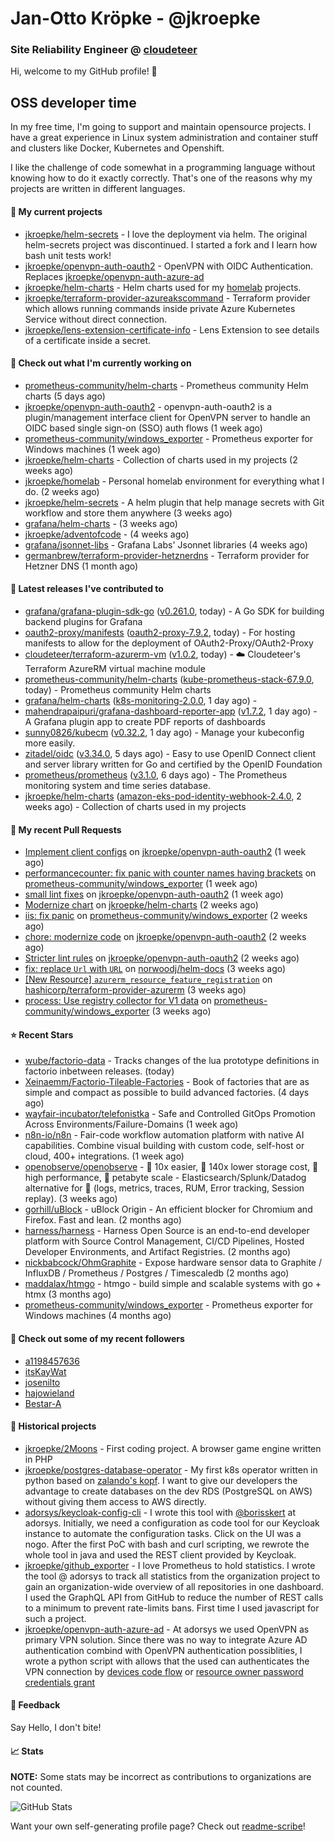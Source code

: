 # Jan-Otto Kröpke - @jkroepke
### Site Reliability Engineer @ [cloudeteer](https://cloudeteer.de/)

Hi, welcome to my GitHub profile! 👋

## OSS developer time
In my free time, I'm going to support and maintain opensource projects. I have a great experience in Linux system administration and container stuff and clusters like Docker, Kubernetes and Openshift.

I like the challenge of code somewhat in a programming language without knowing how to do it exactly correctly. That's one of the reasons why my projects are written in different languages.

#### 🌱 My current projects
- [jkroepke/helm-secrets](https://github.com/jkroepke/helm-secrets) - I love the deployment via helm. The original helm-secrets project was discontinued. I started a fork and I learn how bash unit tests work!
- [jkroepke/openvpn-auth-oauth2](https://github.com/jkroepke/openvpn-auth-oauth2) - OpenVPN with OIDC Authentication. Replaces  [jkroepke/openvpn-auth-azure-ad](https://github.com/jkroepke/openvpn-auth-azure-ad) 
- [jkroepke/helm-charts](https://github.com/jkroepke/helm-charts) - Helm charts used for my [homelab](https://github.com/jkroepke/homelab) projects.
- [jkroepke/terraform-provider-azureakscommand](https://github.com/jkroepke/terraform-provider-azureakscommand) - Terraform provider which allows running commands inside private Azure Kubernetes Service without direct connection.
- [jkroepke/lens-extension-certificate-info](https://github.com/jkroepke/lens-extension-certificate-info) - Lens Extension to see details of a certificate inside a secret.

#### 👷 Check out what I'm currently working on

- [prometheus-community/helm-charts](https://github.com/prometheus-community/helm-charts) - Prometheus community Helm charts (5 days ago)
- [jkroepke/openvpn-auth-oauth2](https://github.com/jkroepke/openvpn-auth-oauth2) - openvpn-auth-oauth2 is a plugin/management interface client for OpenVPN server to handle an OIDC based single sign-on (SSO) auth flows (1 week ago)
- [prometheus-community/windows_exporter](https://github.com/prometheus-community/windows_exporter) - Prometheus exporter for Windows machines (1 week ago)
- [jkroepke/helm-charts](https://github.com/jkroepke/helm-charts) - Collection of charts used in my projects (2 weeks ago)
- [jkroepke/homelab](https://github.com/jkroepke/homelab) - Personal homelab environment for everything what I do. (2 weeks ago)
- [jkroepke/helm-secrets](https://github.com/jkroepke/helm-secrets) - A helm plugin that help manage secrets with Git workflow and store them anywhere (3 weeks ago)
- [grafana/helm-charts](https://github.com/grafana/helm-charts) -  (3 weeks ago)
- [jkroepke/adventofcode](https://github.com/jkroepke/adventofcode) -  (4 weeks ago)
- [grafana/jsonnet-libs](https://github.com/grafana/jsonnet-libs) - Grafana Labs&#39; Jsonnet libraries (4 weeks ago)
- [germanbrew/terraform-provider-hetznerdns](https://github.com/germanbrew/terraform-provider-hetznerdns) - Terraform provider for Hetzner DNS (1 month ago)

#### 🔭 Latest releases I've contributed to

- [grafana/grafana-plugin-sdk-go](https://github.com/grafana/grafana-plugin-sdk-go) ([v0.261.0](https://github.com/grafana/grafana-plugin-sdk-go/releases/tag/v0.261.0), today) - A Go SDK for building backend plugins for Grafana
- [oauth2-proxy/manifests](https://github.com/oauth2-proxy/manifests) ([oauth2-proxy-7.9.2](https://github.com/oauth2-proxy/manifests/releases/tag/oauth2-proxy-7.9.2), today) - For hosting manifests to allow for the deployment of OAuth2-Proxy/OAuth2-Proxy
- [cloudeteer/terraform-azurerm-vm](https://github.com/cloudeteer/terraform-azurerm-vm) ([v1.0.2](https://github.com/cloudeteer/terraform-azurerm-vm/releases/tag/v1.0.2), today) - ☁️ Cloudeteer&#39;s Terraform AzureRM virtual machine module
- [prometheus-community/helm-charts](https://github.com/prometheus-community/helm-charts) ([kube-prometheus-stack-67.9.0](https://github.com/prometheus-community/helm-charts/releases/tag/kube-prometheus-stack-67.9.0), today) - Prometheus community Helm charts
- [grafana/helm-charts](https://github.com/grafana/helm-charts) ([k8s-monitoring-2.0.0](https://github.com/grafana/helm-charts/releases/tag/k8s-monitoring-2.0.0), 1 day ago) - 
- [mahendrapaipuri/grafana-dashboard-reporter-app](https://github.com/mahendrapaipuri/grafana-dashboard-reporter-app) ([v1.7.2](https://github.com/mahendrapaipuri/grafana-dashboard-reporter-app/releases/tag/v1.7.2), 1 day ago) - A Grafana plugin app to create PDF reports of dashboards
- [sunny0826/kubecm](https://github.com/sunny0826/kubecm) ([v0.32.2](https://github.com/sunny0826/kubecm/releases/tag/v0.32.2), 1 day ago) - Manage your kubeconfig more easily.
- [zitadel/oidc](https://github.com/zitadel/oidc) ([v3.34.0](https://github.com/zitadel/oidc/releases/tag/v3.34.0), 5 days ago) - Easy to use OpenID Connect client and server library written for Go and certified by the OpenID Foundation
- [prometheus/prometheus](https://github.com/prometheus/prometheus) ([v3.1.0](https://github.com/prometheus/prometheus/releases/tag/v3.1.0), 6 days ago) - The Prometheus monitoring system and time series database.
- [jkroepke/helm-charts](https://github.com/jkroepke/helm-charts) ([amazon-eks-pod-identity-webhook-2.4.0](https://github.com/jkroepke/helm-charts/releases/tag/amazon-eks-pod-identity-webhook-2.4.0), 2 weeks ago) - Collection of charts used in my projects

#### 🔨 My recent Pull Requests

- [Implement client configs](https://github.com/jkroepke/openvpn-auth-oauth2/pull/383) on [jkroepke/openvpn-auth-oauth2](https://github.com/jkroepke/openvpn-auth-oauth2) (1 week ago)
- [performancecounter: fix panic with counter names having brackets](https://github.com/prometheus-community/windows_exporter/pull/1822) on [prometheus-community/windows_exporter](https://github.com/prometheus-community/windows_exporter) (1 week ago)
- [small lint fixes](https://github.com/jkroepke/openvpn-auth-oauth2/pull/381) on [jkroepke/openvpn-auth-oauth2](https://github.com/jkroepke/openvpn-auth-oauth2) (1 week ago)
- [Modernize chart](https://github.com/jkroepke/helm-charts/pull/66) on [jkroepke/helm-charts](https://github.com/jkroepke/helm-charts) (2 weeks ago)
- [iis: fix panic](https://github.com/prometheus-community/windows_exporter/pull/1820) on [prometheus-community/windows_exporter](https://github.com/prometheus-community/windows_exporter) (2 weeks ago)
- [chore: modernize code](https://github.com/jkroepke/openvpn-auth-oauth2/pull/378) on [jkroepke/openvpn-auth-oauth2](https://github.com/jkroepke/openvpn-auth-oauth2) (2 weeks ago)
- [Stricter lint rules](https://github.com/jkroepke/openvpn-auth-oauth2/pull/377) on [jkroepke/openvpn-auth-oauth2](https://github.com/jkroepke/openvpn-auth-oauth2) (2 weeks ago)
- [fix: replace `Url` with `URL`](https://github.com/norwoodj/helm-docs/pull/281) on [norwoodj/helm-docs](https://github.com/norwoodj/helm-docs) (3 weeks ago)
- [[New Resource] `azurerm_resource_feature_registration`](https://github.com/hashicorp/terraform-provider-azurerm/pull/28303) on [hashicorp/terraform-provider-azurerm](https://github.com/hashicorp/terraform-provider-azurerm) (3 weeks ago)
- [process: Use registry collector for V1 data](https://github.com/prometheus-community/windows_exporter/pull/1814) on [prometheus-community/windows_exporter](https://github.com/prometheus-community/windows_exporter) (3 weeks ago)

#### ⭐ Recent Stars

- [wube/factorio-data](https://github.com/wube/factorio-data) - Tracks changes of the lua prototype definitions in factorio inbetween releases. (today)
- [Xeinaemm/Factorio-Tileable-Factories](https://github.com/Xeinaemm/Factorio-Tileable-Factories) - Book of factories that are as simple and compact as possible to build advanced factories. (4 days ago)
- [wayfair-incubator/telefonistka](https://github.com/wayfair-incubator/telefonistka) - Safe and Controlled GitOps Promotion Across Environments/Failure-Domains (1 week ago)
- [n8n-io/n8n](https://github.com/n8n-io/n8n) - Fair-code workflow automation platform with native AI capabilities. Combine visual building with custom code, self-host or cloud, 400&#43; integrations. (1 week ago)
- [openobserve/openobserve](https://github.com/openobserve/openobserve) - 🚀 10x easier, 🚀 140x lower storage cost, 🚀 high performance,  🚀 petabyte scale - Elasticsearch/Splunk/Datadog alternative for 🚀 (logs, metrics, traces, RUM, Error tracking, Session replay). (3 weeks ago)
- [gorhill/uBlock](https://github.com/gorhill/uBlock) - uBlock Origin - An efficient blocker for Chromium and Firefox. Fast and lean. (2 months ago)
- [harness/harness](https://github.com/harness/harness) - Harness Open Source is an end-to-end developer platform with Source Control Management, CI/CD Pipelines, Hosted Developer Environments, and Artifact Registries. (2 months ago)
- [nickbabcock/OhmGraphite](https://github.com/nickbabcock/OhmGraphite) - Expose hardware sensor data to Graphite / InfluxDB / Prometheus / Postgres / Timescaledb (2 months ago)
- [maddalax/htmgo](https://github.com/maddalax/htmgo) - htmgo - build simple and scalable systems with go &#43; htmx (3 months ago)
- [prometheus-community/windows_exporter](https://github.com/prometheus-community/windows_exporter) - Prometheus exporter for Windows machines (4 months ago)

#### 👯 Check out some of my recent followers

- [a1198457636](https://github.com/a1198457636)
- [itsKayWat](https://github.com/itsKayWat)
- [josenilto](https://github.com/josenilto)
- [hajowieland](https://github.com/hajowieland)
- [Bestar-A](https://github.com/Bestar-A)

#### 📜 Historical projects
- [jkroepke/2Moons](https://github.com/jkroepke/2Moons) - First coding project. A browser game engine written in PHP
- [jkroepke/postgres-database-operator](https://github.com/jkroepke/postgres-database-operator) - My first k8s operator written in python based on [zalando's kopf](https://github.com/zalando-incubator/kopf). I want to give our developers the advantage to create databases on the dev RDS (PostgreSQL on AWS) without giving them access to AWS directly.
- [adorsys/keycloak-config-cli](https://github.com/adorsys/keycloak-config-cli) - I wrote this tool with [@borisskert](https://github.com/borisskert) at adorsys. Initially, we need a configuration as code tool for our Keycloak instance to automate the configuration tasks. Click on the UI was a nogo. After the first PoC with bash and curl scripting, we rewrote the whole tool in java and used the REST client provided by Keycloak.
- [jkroepke/github_exporter](https://github.com/jkroepke/github_exporter) - I love Prometheus to hold statistics. I wrote the tool @ adorsys to track all statistics from the organization project to gain an organization-wide overview of all repositories in one dashboard. I used the GraphQL API from GitHub to reduce the number of REST calls to a minimum to prevent rate-limits bans. First time I used javascript for such a project.
- [jkroepke/openvpn-auth-azure-ad](https://github.com/jkroepke/openvpn-auth-azure-ad) - At adorsys we used OpenVPN as primary VPN solution. Since there was no way to integrate Azure AD authentication combind with OpenVPN authentication possiblities, I wrote a python script with allows that the used can authenticates the VPN connection by [devices code flow](https://docs.microsoft.com/en-us/azure/active-directory/develop/v2-oauth2-device-code) or [resource owner password credentials grant](https://docs.microsoft.com/en-us/azure/active-directory/develop/v2-oauth-ropc)

#### 💬 Feedback

Say Hello, I don't bite!

#### 📈 Stats

**NOTE:** Some stats may be incorrect as contributions to organizations
are not counted.

![GitHub Stats](https://github-readme-stats.vercel.app/api?username=jkroepke&count_private=false&theme=tokyonight&show_icons=true)

Want your own self-generating profile page? Check out [readme-scribe](https://github.com/muesli/readme-scribe)!
